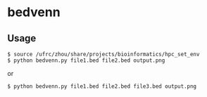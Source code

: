 # bedvenn

## Usage

    $ source /ufrc/zhou/share/projects/bioinformatics/hpc_set_env
    $ python bedvenn.py file1.bed file2.bed output.png

or

    $ python bedvenn.py file1.bed file2.bed file3.bed output.png
